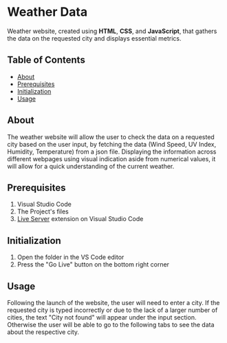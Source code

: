 # Weather Data

Weather website, created using **HTML**, **CSS**, and **JavaScript**, that gathers the data on the requested city and displays essential metrics.

## Table of Contents

- [About](#about)
- [Prerequisites](#prerequisites)
- [Initialization](#Initialization)
- [Usage](#usage)

## About

The weather website will allow the user to check the data on a requested city based on the user input, by fetching the data (Wind Speed, UV Index, Humidity, Temperature) from a json file. Displaying the information across different webpages using visual indication aside from numerical values, it will allow for a quick understanding of the current weather.

## Prerequisites

1. Visual Studio Code
2. The Project's files
3. [Live Server](https://marketplace.visualstudio.com/items?itemName=ritwickdey.LiveServer) extension on Visual Studio Code

## Initialization

1. Open the folder in the VS Code editor
2. Press the "Go Live" button on the bottom right corner

## Usage

Following the launch of the website, the user will need to enter a city. If the requested city is typed incorrectly or due to the lack of a larger number of cities, the text "City not found" will appear under the input section. Otherwise the user will be able to go to the following tabs to see the data about the respective city.
